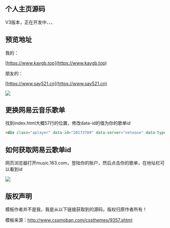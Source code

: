 ## 个人主页源码

V3版本，正在开发中、、、

## 预览地址

我的：

[https://www.kaygb.top](https://www.kaygb.top)

朋友的：

[https://www.say521.cn](https://www.say521.cn)

![](https://cdn.jsdelivr.net/gh/kaygb/blog-images/img/20200320215228.png)

## 更换网易云音乐歌单

找到index.html大概57行的位置，修改data-id的值为你的歌单id
~~~html
<div class="aplayer" data-id="20173709" data-server="netease" data-type="playlist" data-fixed="true" data-autoplay="true" data-volume="0.8"></div>
~~~

## 如何获取网易云歌单id

网页浏览器打开music.163.com，登陆你的账户，然后点击你的歌单，在地址栏可以看到id

![](https://cdn.jsdelivr.net/gh/kaygb/blog-images/img/20200320170205.png)

## 版权声明

模板作者并不是我，我是从以下链接获取到的源码，版权归原作者所有！

模板来源：http://www.cssmoban.com/cssthemes/9357.shtml